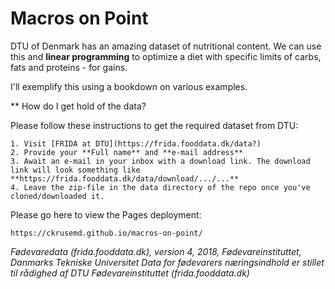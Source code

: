 # Macros on Point

DTU of Denmark has an amazing dataset of nutritional content. We can use this and **linear programming** to optimize a diet with specific limits of carbs, fats and proteins - for gains.

I'll exemplify this using a bookdown on various examples.

** How do I get hold of the data?

Please follow these instructions to get the required dataset from DTU:

```
1. Visit [FRIDA at DTU](https://frida.fooddata.dk/data?)
2. Provide your **Full name** and **e-mail address**
3. Await an e-mail in your inbox with a download link. The download link will look something like **https://frida.fooddata.dk/data/download/.../...**
4. Leave the zip-file in the data directory of the repo once you've cloned/downloaded it. 
```

Please go here to view the Pages deployment:

```
https://ckrusemd.github.io/macros-on-point/
```

<em>Fødevaredata (frida.fooddata.dk), version 4, 2018, Fødevareinstituttet, Danmarks Tekniske Universitet</em>
<em>Data for fødevarers næringsindhold er stillet til rådighed af DTU Fødevareinstituttet (frida.fooddata.dk)</em>
